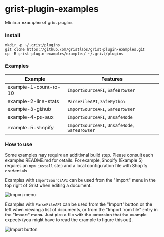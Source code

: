 # grist-plugin-examples

Minimal examples of grist plugins

### Install

```
mkdir -p ~/.grist/plugins
git clone https://github.com/gristlabs/grist-plugin-examples.git
cp -R grist-plugin-examples/examples/ ~/.grist/plugins
```

### Examples
|Example|Features|
|-------|--------|
|example-1-count-to-10|`ImportSourceAPI`, `SafeBrowser`|
|example-2-line-stats|`ParseFileAPI`, `SafePython`|
|example-3-github|`ImportSourceAPI`, `SafeBrowser`|
|example-4-ps-aux|`ImportSourceAPI`, `UnsafeNode`|
|example-5-shopify|`ImportSourceAPI`, `UnsafeNode`, `SafeBrowser`|

### How to use

Some examples may require an additional build step. Please consult each examples README.md for
details. For example, Shopify (Example 5) requires an `npm install` step and a local configuration
file with Shopify credentials.

Examples with `ImportSourceAPI` can be used from the "Import" menu
in the top right of Grist when editing a document.

![Import menu](https://user-images.githubusercontent.com/118367/44528270-19fc6f00-a6b7-11e8-9cea-0e171337d810.png)

Examples with `ParseFileAPI` can be used from the "Import" button
on the left when viewing a list of documents, or from the "Import from file"
entry in the "Import" menu.  Just pick a file
with the extension that the example expects (you might have
to read the example to figure this out).

![Import button](https://user-images.githubusercontent.com/118367/44528271-19fc6f00-a6b7-11e8-9caa-e8c913155523.png)
